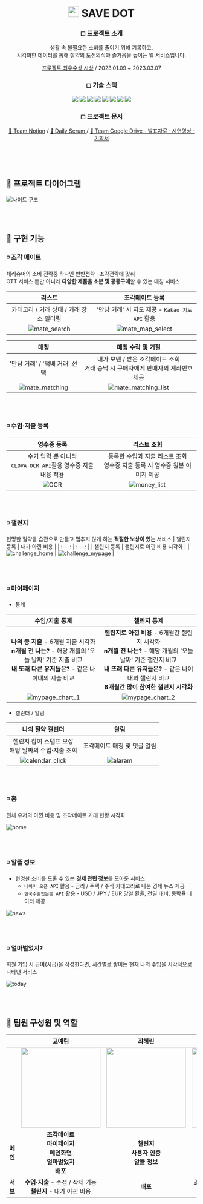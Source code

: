 <!-- prettier-ignore-start -->
<!-- SOMETHING AUTO-GENERATED BY TOOLS - START -->

<div align="center">

# <picture><img src="https://github.com/6suk/savedot/blob/master/src/main/resources/static/favicon/android-icon-36x36.png?raw=true" width='28'></picture> SAVE DOT

### ◻ 프로젝트 소개
생활 속 불필요한 소비를 줄이기 위해 기록하고,<br>
시각화한 데이터를 통해 절약의 도전의식과 즐거움을 높이는 웹 서비스입니다.

[프로젝트 최우수상 시상](https://www.notion.so/6suk/3d94d42a07d44516b47b90f6cb591a54?pvs=4) / 2023.01.09 ~ 2023.03.07

### ◻ 기술 스택
<picture><img src="https://img.shields.io/badge/Java-007396?style=for-the-badge&logo=Java&logoColor=white"></picture>
<picture><img src="https://img.shields.io/badge/spring-6DB33F?style=for-the-badge&logo=spring&logoColor=white"></picture>
<picture><img src="https://img.shields.io/badge/mysql-4479A1?style=for-the-badge&logo=mysql&logoColor=white"></picture>
<picture><img src="https://img.shields.io/badge/JSP-000000?style=for-the-badge&logo=JSP&logoColor=white"></picture>
<picture><img src="https://img.shields.io/badge/JSTL-666666?style=for-the-badge&logo=JSTL&logoColor=white"></picture>
<picture><img src="https://img.shields.io/badge/chartdotjs-FF6384?style=for-the-badge&logo=chartdotjs&logoColor=white"></picture>
<picture><img src="https://img.shields.io/badge/jquery-0769AD?style=for-the-badge&logo=jquery&logoColor=white"></picture>
<picture><img src="https://img.shields.io/badge/bootstrap-7952B3?style=for-the-badge&logo=bootstrap&logoColor=white"></picture>


### ◻ 프로젝트 문서
[🔗 Team Notion](https://6suk.notion.site/4a0edfef00094bb58c988680fa2a6409?v=63e66f848ed245958d3f6e480da2cbdf) / [🔗 Daily Scrum ](https://6suk.notion.site/Final-Project-9be302a8ec994327afa07552f95ef6a9) /
[🔗 Team Google Drive - 발표자료 · 시연영상 · 기획서](https://drive.google.com/drive/folders/1WpZgK5WWQ5NP9rQEYC8G4Mq16E_1F2SL?usp=sharing) 

</div>
<br><br><br>

## 🔹 프로젝트 다이어그램

![사이트 구조](https://github.com/6suk/6suk/assets/110910042/8b26de63-c2f4-4b96-83d8-9d20fc0cbd9f)

<br><br>


## 🔹 구현 기능

### ◽ 조각 메이트
체리슈머의 소비 전략중 하나인 반반전략 · 조각전략에 맞춰<br>OTT 서비스 뿐만 아니라 **다양한 제품을 소분 및 공동구매**할 수 있는 매칭 서비스


| 리스트 | 조각메이트 등록 |
| :---: | :---: |
| 카테고리 / 거래 상태 / 거래 장소 필터링 | '만남 거래' 시 지도 제공 - `Kakao 지도 API` 활용 |
| ![mate_search](https://github.com/6suk/savedot/assets/110910042/4563367d-cb2f-4afc-8159-8ec561c95a1a) | ![mate_map_select](https://github.com/6suk/savedot/assets/110910042/684a84fc-44c3-4d96-af5e-b52443a134f1) |


| 매칭 | 매칭 수락 및 거절 |
| :---: | :---: |
| '만남 거래' / '택배 거래' 선택 | 내가 보낸 / 받은 조각메이트 조회<br>거래 승낙 시 구매자에게 판매자의 계좌번호 제공 |
| ![mate_matching](https://github.com/6suk/savedot/assets/110910042/ed6dc0d7-59a2-4008-a36b-011d0ccf4878) | ![mate_matching_list](https://github.com/6suk/savedot/assets/110910042/35812d9c-6431-4c40-9e22-d90064f8485d) |


<br><br>





### ◽ 수입·지출 등록
| 영수증 등록 | 리스트 조회 |
| :---: | :---: |
| 수기 입력 뿐 아니라<br>`CLOVA OCR API`활용 영수증 지출 내용 적용 | 등록한 수입과 지출 리스트 조회<br>영수증 지출 등록 시 영수증 원본 이미지 제공 |
| ![OCR](https://github.com/6suk/savedot/assets/110910042/9edcf5b3-fd68-468a-8f66-263f9876ee14) | ![money_list](https://github.com/6suk/savedot/assets/110910042/0d8240fe-d305-4edb-81ba-45dc3199b488) |


<br><br>




### ◽ 챌린지
현명한 절약을 습관으로 만들고 멈추지 않게 하는 **적절한 보상이 있는** 서비스
| 챌린지 등록 | 내가 아낀 비용 |
| :---: | :---: |
| 챌린지 등록 | 챌린지로 아낀 비용 시각화 |
| ![challenge_home](https://github.com/6suk/savedot/assets/110910042/43303533-d43b-4a95-a7a4-084025ae1342) | ![challenge_mypage](https://github.com/6suk/savedot/assets/110910042/2355f21e-3a02-4285-b198-2bcc28f373ef) |


<br><br>

### ◽ 마이페이지
- 통계

| 수입/지출 통계 | 챌린지 통계 |
| :---: | :---: |
| **나의 총 지출** - 6개월 지출 시각화<br>**n개월 전 나는?** - 해당 개월의 '오늘 날짜' 기준 지출 비교<br>**내 또래 다른 유저들은?** - 같은 나이대의 지출 비교  | **챌린지로 아낀 비용** - 6개월간 챌린지 시각화<br>**n개월 전 나는?** - 해당 개월의 '오늘 날짜' 기준 챌린지 비교<br>**내 또래 다른 유저들은?** - 같은 나이대의 챌린지 비교<br>**6개월간 많이 참여한 챌린지 시각화** |
| ![mypage_chart_1](https://github.com/6suk/savedot/assets/110910042/167ad425-cb6f-4d67-be49-bd38d63472b4) | ![mypage_chart_2](https://github.com/6suk/savedot/assets/110910042/6625ab6a-675d-4b80-9b03-b79a12e77a7a) |


- 캘린더 / 알림

| 나의 절약 캘린더 | 알림 |
| :---: | :---: |
| 챌린지 참여 스탬프 보상<br>해당 날짜의 수입·지출 조회 | 조각메이트 매칭 및 댓글 알림 |
| ![calendar_click](https://github.com/6suk/savedot/assets/110910042/87a7b6a2-eb13-416b-899d-6334b9121d04) | ![alaram](https://github.com/6suk/savedot/assets/110910042/2ed07720-a35e-4189-95dc-564d4fbcb08d) |


<br><br>


### ◽ 홈
전체 유저의 아낀 비용 및 조각메이트 거래 현황 시각화

![home](https://github.com/6suk/6suk/assets/110910042/8744e000-b66a-43dc-b825-09f54736518d)

<br><br>


### ◽ 알뜰 정보
- 현명한 소비를 도울 수 있는 **경제 관련 정보**를 모아둔 서비스
  - `네이버 오픈 API` 활용 - 금리 / 주택 / 주식 카테고리로 나눈 경제 뉴스 제공
  - `한국수출입은행 API` 활용 - USD / JPY / EUR 당일 환율, 전일 대비, 등락율 데이터 제공

![news](https://github.com/6suk/savedot/assets/110910042/32a332ad-a648-4169-8f01-bc5e2bfbd485)


<br><br>


### ◽ 얼마벌었지?
회원 가입 시 급여(시급)을 작성한다면, 시간별로 쌓이는 현재 나의 수입을 시각적으로 나타낸 서비스

![today](https://github.com/6suk/savedot/assets/110910042/e1a14c4b-f9be-4612-a19f-11fbef4d6c81)




<br/><br/>


## 🔹 팀원 구성원 및 역할

|  | 고예림 | 최혜린 | 김예진 |
| :---: | :---: | :---: | :---: |
|  | <picture><img src="https://github.com/pie-sfac/1-13-pongDangPong/assets/110910042/6808128c-4d68-4d28-8cfb-9dbd2c6dffc4" width="210" ></picture> | <picture><img src="https://avatars.githubusercontent.com/u/116632714?v=4" width="210"></picture> | <picture><img src="https://avatars.githubusercontent.com/u/85606248?v=4" width="210"></picture> |
| **메인** | **조각메이트<br>마이페이지<br>메인화면<br>얼마벌었지<br>배포** | **챌린지<br>사용자 인증<br>알뜰 정보** | **수입·지출<br>테스트 데이터 입력** |
| **서브** | **수입·지출** - 수정 / 삭제 기능<br>**챌린지** - 내가 아낀 비용 | **배포** | **조각메이트** - 댓글 / 좋아요 기능 |

<br/><br/><br/><br/>


<!-- SOMETHING AUTO-GENERATED BY TOOLS - END -->
<!-- prettier-ignore-end -->
